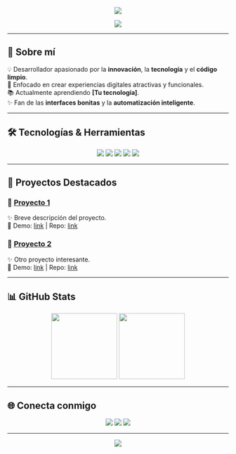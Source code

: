<!-- Encabezado con efecto de ola -->
<p align="center">
  <img src="https://capsule-render.vercel.app/api?type=waving&color=0:1e3c72,100:2a5298&height=200&section=header&text=👋%20Hola!%20Soy%20[Tu%20Nombre]&fontSize=40&fontColor=ffffff&animation=fadeIn" />
</p>

<!-- Texto animado -->
<p align="center">
  <img src="https://readme-typing-svg.herokuapp.com?size=24&duration=4000&color=1E3C72&center=true&vCenter=true&lines=💻+Desarrollador+Fullstack;🚀+Apasionado+por+la+tecnología;🎨+Amante+del+diseño+y+UI/UX;🌎+Colaborando+en+proyectos+open+source" />
</p>

---

## 🚀 Sobre mí  

💡 Desarrollador apasionado por la **innovación**, la **tecnología** y el **código limpio**.  
🎯 Enfocado en crear experiencias digitales atractivas y funcionales.  
📚 Actualmente aprendiendo **[Tu tecnología]**.  
✨ Fan de las **interfaces bonitas** y la **automatización inteligente**.  

---

## 🛠️ Tecnologías & Herramientas  

<p align="center">
  <img src="https://img.shields.io/badge/Code-JavaScript-2a5298?style=for-the-badge&logo=javascript&logoColor=yellow" />
  <img src="https://img.shields.io/badge/Code-Python-1e3c72?style=for-the-badge&logo=python&logoColor=white" />
  <img src="https://img.shields.io/badge/Framework-React-1DA1F2?style=for-the-badge&logo=react&logoColor=white" />
  <img src="https://img.shields.io/badge/DB-PostgreSQL-2a5298?style=for-the-badge&logo=postgresql&logoColor=white" />
  <img src="https://img.shields.io/badge/Cloud-AWS-1e3c72?style=for-the-badge&logo=amazonaws&logoColor=FF9900" />
</p>

---

## 📌 Proyectos Destacados  

### 🔹 [Proyecto 1](#)  
✨ Breve descripción del proyecto.  
🔗 Demo: [link](#) | Repo: [link](#)  

### 🔹 [Proyecto 2](#)  
✨ Otro proyecto interesante.  
🔗 Demo: [link](#) | Repo: [link](#)  

---

## 📊 GitHub Stats  

<p align="center">
  <img src="https://github-readme-stats.vercel.app/api?username=TU_USUARIO&show_icons=true&theme=tokyonight&title_color=2a5298&icon_color=1e3c72&text_color=ffffff&bg_color=0d1117" height="150" />
  <img src="https://github-readme-streak-stats.herokuapp.com/?user=TU_USUARIO&theme=tokyonight&ring=2a5298&fire=1e3c72&currStreakLabel=ffffff" height="150" />
</p>

---

## 🌐 Conecta conmigo  

<p align="center">
  <a href="mailto:tuemail@ejemplo.com"><img src="https://img.shields.io/badge/Email-1e3c72?style=for-the-badge&logo=gmail&logoColor=white"/></a>
  <a href="https://linkedin.com/in/tuusuario"><img src="https://img.shields.io/badge/LinkedIn-2a5298?style=for-the-badge&logo=linkedin&logoColor=white"/></a>
  <a href="https://twitter.com/tuusuario"><img src="https://img.shields.io/badge/Twitter-1DA1F2?style=for-the-badge&logo=twitter&logoColor=white"/></a>
</p>

---

<!-- Footer con efecto de ola -->
<p align="center">
  <img src="https://capsule-render.vercel.app/api?type=waving&color=0:1e3c72,100:2a5298&height=100&section=footer"/>
</p>
